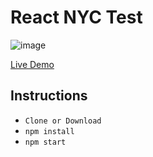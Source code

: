 # React NYC Test

![image](https://github.com/user-attachments/assets/23a19378-d9d0-46aa-89d2-8bf3fb9b14b8)


[Live Demo](https://albertsaniza.github.io/react-nyc-test/)

## Instructions
* `Clone or Download`
* `npm install`
* `npm start`
